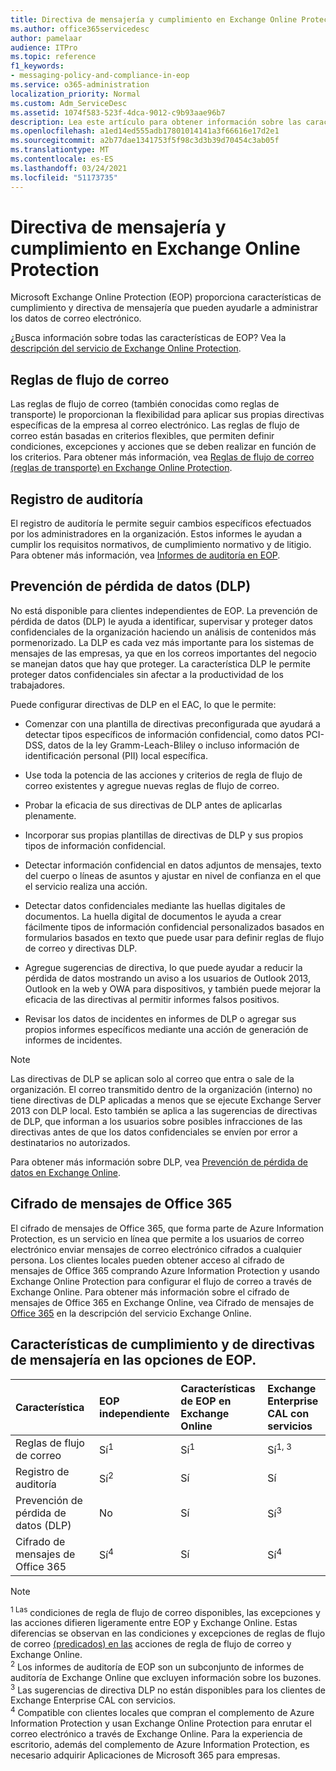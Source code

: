 ```yaml
---
title: Directiva de mensajería y cumplimiento en Exchange Online Protection
ms.author: office365servicedesc
author: pamelaar
audience: ITPro
ms.topic: reference
f1_keywords:
- messaging-policy-and-compliance-in-eop
ms.service: o365-administration
localization_priority: Normal
ms.custom: Adm_ServiceDesc
ms.assetid: 1074f583-523f-4dca-9012-c9b93aae96b7
description: Lea este artículo para obtener información sobre las características de cumplimiento y directiva de mensajería en Microsoft Exchange Online Protection (EOP).
ms.openlocfilehash: a1ed14ed555adb17801014141a3f66616e17d2e1
ms.sourcegitcommit: a2b77dae1341753f5f98c3d3b39d70454c3ab05f
ms.translationtype: MT
ms.contentlocale: es-ES
ms.lasthandoff: 03/24/2021
ms.locfileid: "51173735"
---
```

# <a name="messaging-policy-and-compliance-in-exchange-online-protection"></a>Directiva de mensajería y cumplimiento en Exchange Online Protection

Microsoft Exchange Online Protection (EOP) proporciona características de cumplimiento y directiva de mensajería que pueden ayudarle a administrar los datos de correo electrónico.

¿Busca información sobre todas las características de EOP? Vea la [descripción del servicio de Exchange Online Protection](exchange-online-protection-service-description.md).

## <a name="mail-flow-rules"></a>Reglas de flujo de correo

Las reglas de flujo de correo (también conocidas como reglas de transporte) le proporcionan la flexibilidad para aplicar sus propias directivas específicas de la empresa al correo electrónico. Las reglas de flujo de correo están basadas en criterios flexibles, que permiten definir condiciones, excepciones y acciones que se deben realizar en función de los criterios. Para obtener más información, vea [Reglas de flujo de correo (reglas de transporte) en Exchange Online Protection](/microsoft-365/security/office-365-security/mail-flow-rules-transport-rules-0).

## <a name="audit-logging"></a>Registro de auditoría

El registro de auditoría le permite seguir cambios específicos efectuados por los administradores en la organización. Estos informes le ayudan a cumplir los requisitos normativos, de cumplimiento normativo y de litigio. Para obtener más información, vea [Informes de auditoría en EOP](/microsoft-365/security/office-365-security/auditing-reports-in-eop).

## <a name="data-loss-prevention-dlp"></a>Prevención de pérdida de datos (DLP)

No está disponible para clientes independientes de EOP. La prevención de pérdida de datos (DLP) le ayuda a identificar, supervisar y proteger datos confidenciales de la organización haciendo un análisis de contenidos más pormenorizado. La DLP es cada vez más importante para los sistemas de mensajes de las empresas, ya que en los correos importantes del negocio se manejan datos que hay que proteger. La característica DLP le permite proteger datos confidenciales sin afectar a la productividad de los trabajadores.

Puede configurar directivas de DLP en el EAC, lo que le permite:

- Comenzar con una plantilla de directivas preconfigurada que ayudará a detectar tipos específicos de información confidencial, como datos PCI-DSS, datos de la ley Gramm-Leach-Bliley o incluso información de identificación personal (PII) local específica.

- Use toda la potencia de las acciones y criterios de regla de flujo de correo existentes y agregue nuevas reglas de flujo de correo.

- Probar la eficacia de sus directivas de DLP antes de aplicarlas plenamente.

- Incorporar sus propias plantillas de directivas de DLP y sus propios tipos de información confidencial.

- Detectar información confidencial en datos adjuntos de mensajes, texto del cuerpo o líneas de asuntos y ajustar en nivel de confianza en el que el servicio realiza una acción.

- Detectar datos confidenciales mediante las huellas digitales de documentos. La huella digital de documentos le ayuda a crear fácilmente tipos de información confidencial personalizados basados en formularios basados en texto que puede usar para definir reglas de flujo de correo y directivas DLP.

- Agregue sugerencias de directiva, lo que puede ayudar a reducir la pérdida de datos mostrando un aviso a los usuarios de Outlook 2013, Outlook en la web y OWA para dispositivos, y también puede mejorar la eficacia de las directivas al permitir informes falsos positivos.

- Revisar los datos de incidentes en informes de DLP o agregar sus propios informes específicos mediante una acción de generación de informes de incidentes.

> [!NOTE]
> Las directivas de DLP se aplican solo al correo que entra o sale de la organización. El correo transmitido dentro de la organización (interno) no tiene directivas de DLP aplicadas a menos que se ejecute Exchange Server 2013 con DLP local. Esto también se aplica a las sugerencias de directivas de DLP, que informan a los usuarios sobre posibles infracciones de las directivas antes de que los datos confidenciales se envíen por error a destinatarios no autorizados.

Para obtener más información sobre DLP, vea [Prevención de pérdida de datos en Exchange Online](/exchange/security-and-compliance/data-loss-prevention/data-loss-prevention).

## <a name="office-365-message-encryption"></a>Cifrado de mensajes de Office 365

El cifrado de mensajes de Office 365, que forma parte de Azure Information Protection, es un servicio en línea que permite a los usuarios de correo electrónico enviar mensajes de correo electrónico cifrados a cualquier persona. Los clientes locales pueden obtener acceso al cifrado de mensajes de Office 365 comprando Azure Information Protection y usando Exchange Online Protection para configurar el flujo de correo a través de Exchange Online. Para obtener más información sobre el cifrado de mensajes de Office 365 en Exchange Online, vea Cifrado de mensajes de [Office 365](../exchange-online-service-description/message-policy-and-compliance.md#office-365-message-encryption) en la descripción del servicio Exchange Online.

## <a name="messaging-policy-and-compliance-features-across-eop-options"></a>Características de cumplimiento y de directivas de mensajería en las opciones de EOP.

| Característica | EOP independiente | Características de EOP en <br/> Exchange Online | Exchange Enterprise <br/> CAL con servicios |
|:-----|:-----|:-----|:-----|
|Reglas de flujo de correo|Sí<sup>1</sup>|Sí<sup>1</sup>|Sí<sup>1, 3</sup>|
|Registro de auditoría|Sí<sup>2</sup>|Sí|Sí|
|Prevención de pérdida de datos (DLP)|No|Sí|Sí<sup>3</sup>|
|Cifrado de mensajes de Office 365|Sí<sup>4</sup>|Sí|Sí<sup>4</sup>|

> [!NOTE]
> <sup>1 Las</sup> condiciones de regla de flujo de correo disponibles, las excepciones y las acciones difieren ligeramente entre EOP y Exchange Online. Estas diferencias se observan en las condiciones y excepciones [](/Exchange/security-and-compliance/mail-flow-rules/mail-flow-rule-actions)de reglas de flujo de correo [(predicados) en las](/Exchange/security-and-compliance/mail-flow-rules/conditions-and-exceptions) acciones de regla de flujo de correo y Exchange Online. <br/>
> <sup>2</sup> Los informes de auditoría de EOP son un subconjunto de informes de auditoría de Exchange Online que excluyen información sobre los buzones. <br/>
> <sup>3</sup> Las sugerencias de directiva DLP no están disponibles para los clientes de Exchange Enterprise CAL con servicios. <br/>
> <sup>4</sup> Compatible con clientes locales que compran el complemento de Azure Information Protection y usan Exchange Online Protection para enrutar el correo electrónico a través de Exchange Online. Para la experiencia de escritorio, además del complemento de Azure Information Protection, es necesario adquirir Aplicaciones de Microsoft 365 para empresas. <br/>